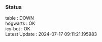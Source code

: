### Status


table : DOWN  
hogwarts : OK  
icy-bot : OK  
Latest Update : 2024-07-17 09:11:21.195983
